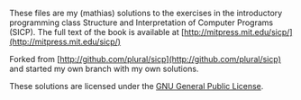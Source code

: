 These files are my (mathias) solutions to the exercises in the introductory programming
class Structure and Interpretation of Computer Programs (SICP).  The full text
of the book is available at [http://mitpress.mit.edu/sicp/](http://mitpress.mit.edu/sicp/)

Forked from [http://github.com/plural/sicp](http://github.com/plural/sicp) and started my own branch with my own solutions.

These solutions are licensed under the [GNU General Public License](http://www.gnu.org/licenses/gpl.html).
